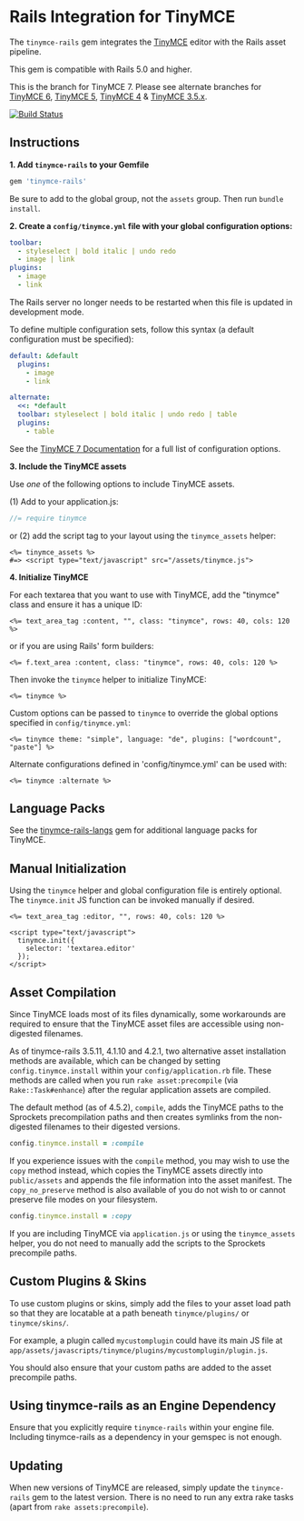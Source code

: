 Rails Integration for TinyMCE
=============================

The `tinymce-rails` gem integrates the [TinyMCE](https://www.tiny.cloud/) editor with the Rails asset pipeline.

This gem is compatible with Rails 5.0 and higher.

This is the branch for TinyMCE 7. Please see alternate branches for [TinyMCE 6](https://github.com/spohlenz/tinymce-rails/tree/tinymce-6), [TinyMCE 5](https://github.com/spohlenz/tinymce-rails/tree/tinymce-5), [TinyMCE 4](https://github.com/spohlenz/tinymce-rails/tree/tinymce-4) & [TinyMCE 3.5.x](https://github.com/spohlenz/tinymce-rails/tree/tinymce-3).

[![Build Status](https://img.shields.io/github/actions/workflow/status/spohlenz/tinymce-rails/rspec.yml)](https://github.com/spohlenz/tinymce-rails/actions)


Instructions
------------

**1. Add `tinymce-rails` to your Gemfile**

```ruby
gem 'tinymce-rails'
```

Be sure to add to the global group, not the `assets` group. Then run `bundle install`.


**2. Create a `config/tinymce.yml` file with your global configuration options:**

```yml
toolbar:
  - styleselect | bold italic | undo redo
  - image | link
plugins:
  - image
  - link
```

The Rails server no longer needs to be restarted when this file is updated in development mode.

To define multiple configuration sets, follow this syntax (a default configuration must be specified):

```yml
default: &default
  plugins:
    - image
    - link

alternate:
  <<: *default
  toolbar: styleselect | bold italic | undo redo | table
  plugins:
    - table
```

See the [TinyMCE 7 Documentation](https://www.tiny.cloud/docs/tinymce/7/) for a full list of configuration options.


**3. Include the TinyMCE assets**

Use *one* of the following options to include TinyMCE assets.

(1) Add to your application.js:

```js
//= require tinymce
```

or (2) add the script tag to your layout using the `tinymce_assets` helper:

```erb
<%= tinymce_assets %>
#=> <script type="text/javascript" src="/assets/tinymce.js">
```


**4. Initialize TinyMCE**

For each textarea that you want to use with TinyMCE, add the "tinymce" class and ensure it has a unique ID:

```erb
<%= text_area_tag :content, "", class: "tinymce", rows: 40, cols: 120 %>
```

or if you are using Rails' form builders:

```erb
<%= f.text_area :content, class: "tinymce", rows: 40, cols: 120 %>
```

Then invoke the `tinymce` helper to initialize TinyMCE:

```erb
<%= tinymce %>
```

Custom options can be passed to `tinymce` to override the global options specified in `config/tinymce.yml`:

```erb
<%= tinymce theme: "simple", language: "de", plugins: ["wordcount", "paste"] %>
```

Alternate configurations defined in 'config/tinymce.yml' can be used with:

```erb
<%= tinymce :alternate %>
```


Language Packs
--------------

See the [tinymce-rails-langs](https://github.com/spohlenz/tinymce-rails-langs) gem for additional language packs for TinyMCE.


Manual Initialization
---------------------

Using the `tinymce` helper and global configuration file is entirely optional. The `tinymce.init` JS function can be invoked manually if desired.

```erb
<%= text_area_tag :editor, "", rows: 40, cols: 120 %>

<script type="text/javascript">
  tinymce.init({
    selector: 'textarea.editor'
  });
</script>
```


Asset Compilation
-----------------

Since TinyMCE loads most of its files dynamically, some workarounds are required to ensure that the TinyMCE asset files are accessible using non-digested filenames.

As of tinymce-rails 3.5.11, 4.1.10 and 4.2.1, two alternative asset installation methods are available, which can be changed by setting `config.tinymce.install` within your `config/application.rb` file. These methods are called when you run `rake asset:precompile` (via `Rake::Task#enhance`) after the regular application assets are compiled.

The default method (as of 4.5.2), `compile`, adds the TinyMCE paths to the Sprockets precompilation paths and then creates symlinks from the non-digested filenames to their digested versions.

```ruby
config.tinymce.install = :compile
```

If you experience issues with the `compile` method, you may wish to use the `copy` method instead, which copies the TinyMCE assets directly into `public/assets` and appends the file information into the asset manifest. The `copy_no_preserve` method is also available of you do not wish to or cannot preserve file modes on your filesystem.

```ruby
config.tinymce.install = :copy
```

If you are including TinyMCE via `application.js` or using the `tinymce_assets` helper, you do not need to manually add the scripts to the Sprockets precompile paths.


Custom Plugins & Skins
----------------------

To use custom plugins or skins, simply add the files to your asset load path so that they are locatable at a path beneath `tinymce/plugins/` or `tinymce/skins/`.

For example, a plugin called `mycustomplugin` could have its main JS file at `app/assets/javascripts/tinymce/plugins/mycustomplugin/plugin.js`.

You should also ensure that your custom paths are added to the asset precompile paths.


Using tinymce-rails as an Engine Dependency
-------------------------------------------

Ensure that you explicitly require `tinymce-rails` within your engine file. Including tinymce-rails as a dependency in your gemspec is not enough.


Updating
--------

When new versions of TinyMCE are released, simply update the `tinymce-rails` gem to the latest version. There is no need to run any extra rake tasks (apart from `rake assets:precompile`).
